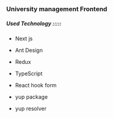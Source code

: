 ### University management Frontend


##### Used Technology :::::

- Next js  

- Ant Design 

- Redux 

- TypeScript

- React hook form

- yup package 
- yup resolver